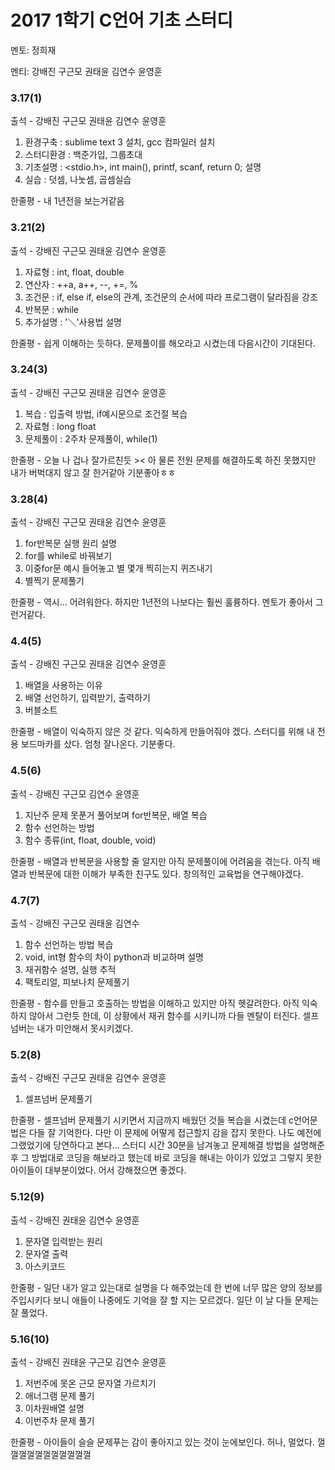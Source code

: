 # **2017 1학기 C언어 기초 스터디**

멘토: 정희재

멘티: 강배진 구근모 권태윤 김연수 윤영훈


### 3.17(1)

출석 - 강배진 구근모 권태윤 김연수 윤영훈

1. 환경구축 : sublime text 3 설치, gcc 컴파일러 설치
2. 스터디환경 : 백준가입, 그룹초대
3. 기초설명 : <stdio.h>, int main(), printf, scanf, return 0; 설명
4. 실습 : 덧셈, 나눗셈, 곱셈실습

한줄평 - 내 1년전을 보는거같음


### 3.21(2)

출석 - 강배진 구근모 권태윤 김연수 윤영훈

1. 자료형 : int, float, double
2. 연산자 : ++a, a++, --, +=, %
3. 조건문 : if, else if, else의 관계, 조건문의 순서에 따라 프로그램이 달라짐을 강조
4. 반복문 : while
5. 추가설명 : '＼'사용법 설명 

한줄평 - 쉽게 이해하는 듯하다. 문제풀이를 해오라고 시켰는데 다음시간이 기대된다.


### 3.24(3)

출석 - 강배진 구근모 권태윤 김연수 윤영훈

1. 복습 : 입출력 방법, if예시문으로 조건절 복습
2. 자료형 : long float
3. 문제풀이 : 2주차 문제풀이, while(1)

한줄평 - 오늘 나 겁나 잘가르친듯 >< 아 물론 전원 문제를 해결하도록 하진 못했지만 내가 버벅대지 않고 잘 한거같아 기분좋아ㅎㅎ


### 3.28(4)

출석 - 강배진 구근모 권태윤 김연수 윤영훈

1. for반복문 실행 원리 설명
2. for를 while로 바꿔보기
3. 이중for문 예시 들어놓고 별 몇개 찍히는지 퀴즈내기
4. 별찍기 문제풀기

한줄평 - 역시... 어려워한다. 하지만 1년전의 나보다는 훨씬 훌륭하다. 멘토가 좋아서 그런거같다.


### 4.4(5)

출석 - 강배진 구근모 권태윤 김연수 윤영훈

1. 배열을 사용하는 이유
2. 배열 선언하기, 입력받기, 출력하기
3. 버블소트

한줄평 - 배열이 익숙하지 않은 것 같다. 익숙하게 만들어줘야 겠다. 스터디를 위해 내 전용 보드마카를 샀다. 엄청 잘나온다. 기분좋다.


### 4.5(6)

출석 - 강배진 구근모 김연수 윤영훈

1. 지난주 문제 못푼거 풀어보며 for반복문, 배열 복습
2. 함수 선언하는 방법
3. 함수 종류(int, float, double, void)

한줄평 - 배열과 반복문을 사용할 줄 알지만 아직 문제풀이에 어려움을 겪는다. 아직 배열과 반복문에 대한 이해가 부족한 친구도 있다. 창의적인 교육법을 연구해야겠다.


### 4.7(7)

출석 - 강배진 구근모 권태윤 김연수

1. 함수 선언하는 방법 복습
2. void, int형 함수의 차이 python과 비교하며 설명
3. 재귀함수 설명, 실행 추적
4. 팩토리얼, 피보나치 문제풀기

한줄평 - 함수를 만들고 호출하는 방법을 이해하고 있지만 아직 헷갈려한다. 아직 익숙하지 않아서 그런듯 한데, 이 상황에서 재귀 함수를 시키니까 다들 멘탈이 터진다. 셀프넘버는 내가 미안해서 못시키겠다.

### 5.2(8)

출석 - 강배진 구근모 권태윤 김연수 윤영훈

1. 셀프넘버 문제풀기

한줄평 - 셀프넘버 문제풀기 시키면서 지금까지 배웠던 것들 복습을 시켰는데 c언어문법은 다들 잘 기억한다. 다만 이 문제에 어떻게 접근할지 감을 잡지 못한다. 나도 예전에 그랬었기에 당연하다고 본다... 스터디 시간 30분을 남겨놓고 문제해결 방법을 설명해준 후 그 방법대로 코딩을 해보라고 했는데 바로 코딩을 해내는 아이가 있었고 그렇지 못한 아이들이 대부분이었다. 어서 강해졌으면 좋겠다.


### 5.12(9)

출석 - 강배진 권태윤 김연수 윤영훈

1. 문자열 입력받는 원리
2. 문자열 출력
3. 아스키코드

한줄평 - 일단 내가 알고 있는대로 설명을 다 해주었는데 한 번에 너무 많은 양의 정보를 주입시키다 보니 애들이 나중에도 기억을 잘 할 지는 모르겠다. 일단 이 날 다들 문제는 잘 풀었다.


### 5.16(10)

출석 - 강배진 권태윤 구근모 김연수 윤영훈

1. 저번주에 못온 근모 문자열 가르치기
2. 애너그램 문제 풀기
3. 이차원배열 설명
4. 이번주차 문제 풀기

한줄평 - 아이들이 슬슬 문제푸는 감이 좋아지고 있는 것이 눈에보인다. 허나, 멀었다. 껄껄껄껄껄껄껄껄껄껄껄